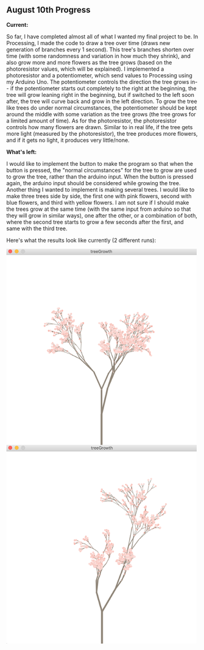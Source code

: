 ## August 10th Progress

**Current:**

So far, I have completed almost all of what I wanted my final project to be. In Processing, I made the code to draw a tree over time (draws new generation of branches every 1 second). This tree's branches shorten over time (with some randomness and variation in how much they shrink), and also grow more and more flowers as the tree grows (based on the photoresistor values, which will be explained). I implemented a photoresistor and a potentiometer, which send values to Processing using my Arduino Uno. The potentiometer controls the direction the tree grows in-- if the potentiometer starts out completely to the right at the beginning, the tree will grow leaning right in the beginning, but if switched to the left soon after, the tree will curve back and grow in the left direction. To grow the tree like trees do under normal circumstances, the potentiometer should be kept around the middle with some variation as the tree grows (the tree grows for a limited amount of time). As for the photoresistor, the photoresistor controls how many flowers are drawn. Similar to in real life, if the tree gets more light (measured by the photoresistor), the tree produces more flowers, and if it gets no light, it produces very little/none. 

**What's left:**

I would like to implement the button to make the program so that when the button is pressed, the "normal circumstances" for the tree to grow are used to grow the tree, rather than the arduino input. When the button is pressed again, the arduino input should be considered while growing the tree. Another thing I wanted to implement is making several trees. I would like to make three trees side by side, the first one with pink flowers, second with blue flowers, and third with yellow flowers. I am not sure if I should make the trees grow at the same time (with the same input from arduino so that they will grow in similar ways), one after the other, or a combination of both, where the second tree starts to grow a few seconds after the first, and same with the third tree.

Here's what the results look like currently (2 different runs):

<img src="treePic1.png" width=500 align=center> <img src="treePic2.png" width=500 align=center>
